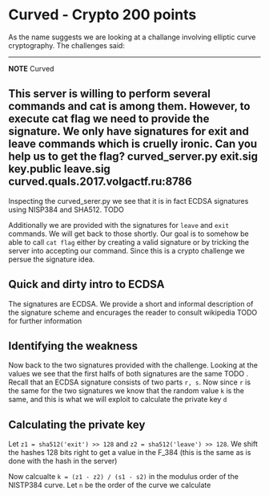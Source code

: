 Curved - Crypto 200 points
======

As the name suggests we are looking at a challange involving elliptic curve cryptography. The challenges said:

---
**NOTE**
Curved

This server is willing to perform several commands and cat is among them. However, to execute cat flag we need to provide the signature. We only have signatures for exit and leave commands which is cruelly ironic. Can you help us to get the flag?
curved_server.py
exit.sig
key.public
leave.sig
curved.quals.2017.volgactf.ru:8786
---

Inspecting the curved_serer.py we see that it is in fact ECDSA signatures using NISP384 and SHA512. TODO <insert snippets>

Additionally we are provided with the signatures for ``leave`` and ``exit`` commands. We will get back to those shortly. Our goal is to somehow be able to call ``cat flag`` either by creating a valid signature or by tricking the server into accepting our command. Since this is a crypto challenge we persue the signature idea.

Quick and dirty intro to ECDSA
------------------------------

The signatures are ECDSA. We provide a short and informal description of the signature scheme and encurages the reader to consult wikipedia TODO <insert link> for further information

Identifying the weakness
------------------------

Now back to the two signatures provided with the challenge. Looking at the values we see that the first halfs of both signatures are the same TODO <insert signatures>. Recall that an ECDSA signature consists of two parts ``r, s``. Now since ``r`` is the same for the two signatures we know that the random value ``k`` is the same, and this is what we will exploit to calculate the private key ``d``

Calculating the private key
---------------------------

Let ``z1 = sha512('exit') >> 128`` and ``z2 = sha512('leave') >> 128``. We shift the hashes 128 bits right to get a value in the F_384 (this is the same as is done with the hash in the server)

Now calcualte ``k = (z1 - z2) / (s1 - s2)`` in the modulus order of the NISTP384 curve. Let ``n`` be the order of the curve we calculate

